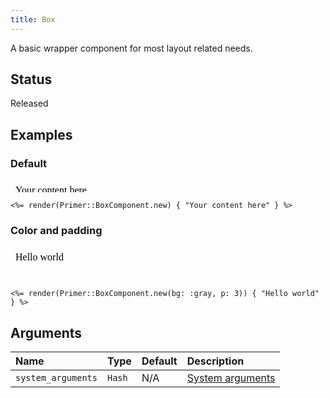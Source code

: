 ```yaml
---
title: Box
---
```


<!-- Warning: AUTO-GENERATED file, do not edit. Add code comments to your Ruby instead <3 -->

A basic wrapper component for most layout related needs.

## Status

Released

## Examples

### Default

<iframe style="width: 100%; border: 0px; height: 20px;" srcdoc="<html><head><link href='https://unpkg.com/@primer/css/dist/primer.css' rel='stylesheet'></head><body><div>Your content here</div></body></html>"></iframe>

```erb
<%= render(Primer::BoxComponent.new) { "Your content here" } %>
```

### Color and padding

<iframe style="width: 100%; border: 0px; height: 54px;" srcdoc="<html><head><link href='https://unpkg.com/@primer/css/dist/primer.css' rel='stylesheet'></head><body><div class='bg-gray p-3'>Hello world</div></body></html>"></iframe>

```erb
<%= render(Primer::BoxComponent.new(bg: :gray, p: 3)) { "Hello world" } %>
```

## Arguments

| Name | Type | Default | Description |
| :- | :- | :- | :- |
| `system_arguments` | `Hash` | N/A | [System arguments](/system-arguments) |
